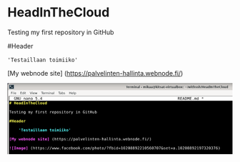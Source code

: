 # HeadInTheCloud

Testing my first repository in GitHub

#Header

    'Testaillaan toimiiko'

[My webnode site] (https://palvelinten-hallinta.webnode.fi/)

![Image](/pics/kuva1021.png)

